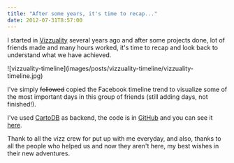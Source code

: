 ```yaml
---
title: "After some years, it's time to recap..."
date: 2012-07-31T8:57:00
---
```


I started in [Vizzuality](http://vizzuality.com) several years ago and after some projects done, lot of friends made and many hours worked, it's time to recap and look back to understand what we have achieved.

![vizzuality-timeline](images/posts/vizzuality-timeline/vizzuality-
timeline.jpg)

I've simply <strike>followed</strike> copied the Facebook timeline trend to visualize some of the most important days in this group of friends (still adding days, not finished!).

I've used [CartoDB](http://cartodb.com) as backend, the code is in [GitHub](https://github.com/xavijam/vizzuality-timeline) and you can see it [here](http://xavijam.github.io/vizzuality-timeline).

Thank to all the vizz crew for put up with me everyday, and also, thanks to all the people who helped us and now they aren't here, my best wishes in their new adventures.

